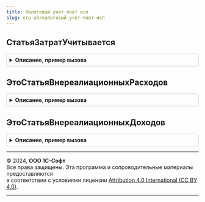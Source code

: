 ```yaml
---
title: Налоговый учет повт исп
slug: erp-uh/налоговый-учет-повт-исп
---
```



## СтатьяЗатратУчитывается
<details style="margin: 1em 0; padding: 0.5em; border: 1px solid #ccc; border-radius: 6px;">

<summary style="font-weight: bold; cursor: pointer;">Описание, пример вызова</summary>

```bsl

Функция СтатьяЗатратУчитывается(СтатьяЗатрат) Экспорт
```

Пример вызова
```bsl
Результат = НалоговыйУчетПовтИсп.СтатьяЗатратУчитывается(СтатьяЗатрат) 
```
</details>

## ЭтоСтатьяВнереалиационныхРасходов
<details style="margin: 1em 0; padding: 0.5em; border: 1px solid #ccc; border-radius: 6px;">

<summary style="font-weight: bold; cursor: pointer;">Описание, пример вызова</summary>

```bsl

Функция ЭтоСтатьяВнереалиационныхРасходов(СтатьяРасходов) Экспорт
```

Пример вызова
```bsl
Результат = НалоговыйУчетПовтИсп.ЭтоСтатьяВнереалиационныхРасходов(СтатьяРасходов) 
```
</details>

## ЭтоСтатьяВнереалиационныхДоходов
<details style="margin: 1em 0; padding: 0.5em; border: 1px solid #ccc; border-radius: 6px;">

<summary style="font-weight: bold; cursor: pointer;">Описание, пример вызова</summary>

```bsl

Функция ЭтоСтатьяВнереалиационныхДоходов(СтатьяДоходов) Экспорт
```

Пример вызова
```bsl
Результат = НалоговыйУчетПовтИсп.ЭтоСтатьяВнереалиационныхДоходов(СтатьяДоходов) 
```
</details>

---

© 2024, **ООО 1С-Софт**  
Все права защищены. Эта программа и сопроводительные материалы предоставляются  
в соответствии с условиями лицензии [Attribution 4.0 International (CC BY 4.0)](https://creativecommons.org/licenses/by/4.0/legalcode).

---
